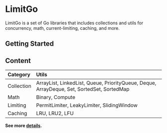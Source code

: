 # LimitGo

LimitGo is a set of Go libraries that includes collections and utils for concurrency, math, current-limiting, caching, and more.

## Getting Started


## Content

| Category | Utils |
| :- | :- |
| Collection | ArrayList, LinkedList, Queue, PriorityQueue, Deque, ArrayDeque, Set, SortedSet, SortedMap |
| Math | Binary, Compute |
| Limiting | PermitLimiter, LeakyLimiter, SlidingWindow |
| Caching | LRU, LRU2, LFU |

**See more [details]().**